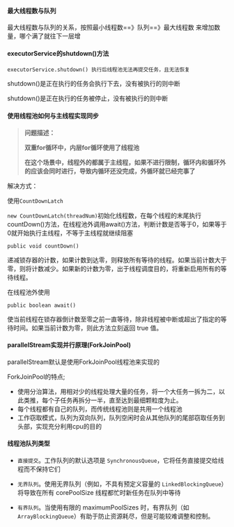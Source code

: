 #### 最大线程数与队列

最大线程数与队列的关系，按照最小线程数==》队列==》最大线程数 来增加数量，哪个满了就往下一层增

#### executorService的shutdown()方法

```
executorService.shutdown() 执行后线程池无法再提交任务，且无法恢复
```

shutdown()是正在执行的任务会执行下去，没有被执行的则中断

shutdown()是正在执行的任务被停止，没有被执行的则中断	



#### 使用线程池如何与主线程实现同步

> **问题描述：**
>
> **双重for循环中，内层for循环使用了线程池**
>
> **在这个场景中，线程外的都属于主线程，如果不进行限制，循环内和循环外的应该会同时进行，导致内循环还没完成，外循环就已经完事了**

解决方式：

使用`CountDownLatch`

`new CountDownLatch(threadNum)`初始化线程数，在每个线程的末尾执行countDown()方法，在线程池外调用await()方法，判断计数是否等于0，如果等于0就开始执行主线程，不等于主线程就继续阻塞

```
public void countDown()
```

递减锁存器的计数，如果计数到达零，则释放所有等待的线程。如果当前计数大于零，则将计数减少。如果新的计数为零，出于线程调度目的，将重新启用所有的等待线程。

在线程池外使用

```
public boolean await()
```

使当前线程在锁存器倒计数至零之前一直等待，除非线程被中断或超出了指定的等待时间。如果当前计数为零，则此方法立刻返回 true 值。



#### parallelStream实现并行原理(ForkJoinPool)

parallelStream默认是使用ForkJoinPool线程池来实现的

ForkJoinPool的特点;

- 使用分治算法，用相对少的线程处理大量的任务，将一个大任务一拆为二，以此类推，每个子任务再拆分一半，直至达到最细颗粒度为止。
- 每个线程都有自己的队列，而传统线程池则是共用一个线程池
- 工作窃取模式，队列为双向队列，队列空闲时会从其他队列的尾部窃取任务到头部，实现充分利用cpu的目的

#### 线程池队列类型

- `直接提交`。工作队列的默认选项是 `SynchronousQueue`，它将任务直接提交给线程而不保持它们

- `无界队列`。使用无界队列（例如，不具有预定义容量的 `LinkedBlockingQueue`）将导致在所有 corePoolSize 线程都忙时新任务在队列中等待

- `有界队列`。当使用有限的 maximumPoolSizes 时，有界队列（如 `ArrayBlockingQueue`）有助于防止资源耗尽，但是可能较难调整和控制。
